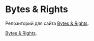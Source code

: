 # Bytes & Rights

Репозиторий для сайта <a href="https://bytes-and-rights.pro/" target="_blank">Bytes & Rights</a>.

<a href="https://www.figma.com/file/rUUAMr5sPkKHTXs5Y15iDv/Bytes%26Rights-ver4-(Copy)?type=design&mode=design&t=eELj8wTaQSaV07Uo-1" target="_blank">Bytes & Rights</a>.
